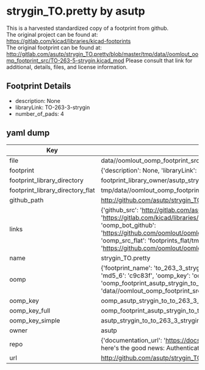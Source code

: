 # strygin_TO.pretty by asutp  
This is a harvested standardized copy of a footprint from github.  
The original project can be found at:  
https://gitlab.com/kicad/libraries/kicad-footprints  
The original footprint can be found at:
http://gitlab.com/asutp/strygin_TO.pretty/blob/master/tmp/data//oomlout_oomp_footprint_src/TO-263-5-strygin.kicad_mod
Please consult that link for additional, details, files, and license information.  
## Footprint Details
* description: None  
* libraryLink: TO-263-3-strygin  
* number_of_pads: 4  
## yaml dump  
| Key | Value |  
| --- | --- |  
| file | data//oomlout_oomp_footprint_src/strygin_TO.pretty/TO-263-3-strygin.kicad_mod |  
| footprint | {'description': None, 'libraryLink': 'TO-263-3-strygin', 'number_of_pads': 4} |  
| footprint_library_directory | footprint_library_owner/asutp_strygin_TO.pretty |  
| footprint_library_directory_flat | tmp/data//oomlout_oomp_footprint_src/footprints_flat/asutp_strygin_to_to_263_3_strygin/working |  
| github_path | http://github.com/asutp/strygin_TO.pretty/blob/master/tmp/data//oomlout_oomp_footprint_src/TO-263-3-strygin.kicad_mod |  
| links | {'github_src': 'http://gitlab.com/asutp/strygin_TO.pretty/blob/master/tmp/data//oomlout_oomp_footprint_src/TO-263-5-strygin.kicad_mod', 'github_src_repo': 'https://gitlab.com/kicad/libraries/kicad-footprints', 'oomp_bot': 'tmp/data//oomlout_oomp_footprint_src/footprints/asutp_strygin_to_to_263_3_strygin/working', 'oomp_bot_github': 'https://github.com/oomlout/oomlout_oomp_footprint_bot/tree/main/tmp/data//oomlout_oomp_footprint_src/footprints/asutp_strygin_to_to_263_3_strygin/working', 'oomp_src_flat': 'footprints_flat/tmp/data//oomlout_oomp_footprint_src/footprints_flat/asutp_strygin_to_to_263_3_strygin/working', 'oomp_src_flat_github': 'https://github.com/oomlout/oomlout_oomp_footprint_src/tree/main/tmp/data//oomlout_oomp_footprint_src/footprints_flat/asutp_strygin_to_to_263_3_strygin/working'} |  
| name | strygin_TO.pretty |  
| oomp | {'footprint_name': 'to_263_3_strygin', 'library_name': 'strygin_to', 'md5': 'c9c83fb580ea7d3349c2d1616180031e', 'md5_10': 'c9c83fb580', 'md5_5': 'c9c83', 'md5_6': 'c9c83f', 'oomp_key': 'oomp_asutp_strygin_to_to_263_3_strygin', 'oomp_key_extra': 'oomp_footprint_asutp_strygin_to_to_263_3_strygin', 'oomp_key_full': 'oomp_footprint_asutp_strygin_to_to_263_3_strygin_c9c83f', 'oomp_key_simple': 'asutp_strygin_to_to_263_3_strygin', 'original_filename': 'data//oomlout_oomp_footprint_src/strygin_TO.pretty/TO-263-3-strygin.kicad_mod', 'owner_name': 'asutp'} |  
| oomp_key | oomp_asutp_strygin_to_to_263_3_strygin |  
| oomp_key_full | oomp_footprint_asutp_strygin_to_to_263_3_strygin |  
| oomp_key_simple | asutp_strygin_to_to_263_3_strygin |  
| owner | asutp |  
| repo | {'documentation_url': 'https://docs.github.com/rest/overview/resources-in-the-rest-api#rate-limiting', 'message': "API rate limit exceeded for 84.66.142.224. (But here's the good news: Authenticated requests get a higher rate limit. Check out the documentation for more details.)"} |  
| url | http://github.com/asutp/strygin_TO.pretty |  

